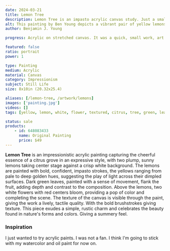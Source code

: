 ```yaml
---
date: 2024-03-21
title: Lemon Tree
description: Lemon Tree is an impasto acrylic canvas study. Just a small work artwork piece I wanted to play with acrylic paint.
alt: This painting by Ben Young depicts a vibrant pair of yellow lemons with lush green leaves and white blossoms against a textured white background.
author: Benjamin J. Young

progress: Acrylic on stretched canvas. It was a quick, small work, art piece. Building full body layers after layers and staying contrast with no blending.

featured: false
ratio: portrait
power: 1

type: Painting
medium: Acrylic
material: Canvas
category: Impressionism
subject: Still Life
size: 8x10in (20.32x25.4)

aliases: [/lemon-tree, /artwork/lemons]
images: ['painting.jpg']
videos: []
tags: [yellow, lemon, white, flower, textured, citrus, tree, green, leaves, brown, branch, acrylic, paint, impasto, impressionism, still life, for sale]

status: sale
products:
    - id: 648083433
      name: Original Painting
      price: $49
---
```


**Lemon Tree** is an impressionistic acrylic painting capturing the cheerful essence of a citrus grove in an expressive style, with two plump, sunny lemons taking center stage against a crisp white background. The lemons are painted with bold, confident, impasto strokes, the yellows ranging from pale to deep golden hues, suggesting the play of light across their dimpled surfaces. Dark green leaves, painted with a sense of movement, flank the fruit, adding depth and contrast to the composition. Above the lemons, two white flowers with red centers bloom, providing a pop of color and completing the scene. The texture of the canvas is visible through the paint, giving the work a lively, tactile quality. With the bold brushstrokes giving texture. This piece exudes a simple, rustic charm and celebrates the beauty found in nature's forms and colors. Giving a summery feel.

### Inspiration ###

I just wanted to try acrylic paints. I was not a fan. I think I'm going to stick with my watercolor and oil paint for now on.